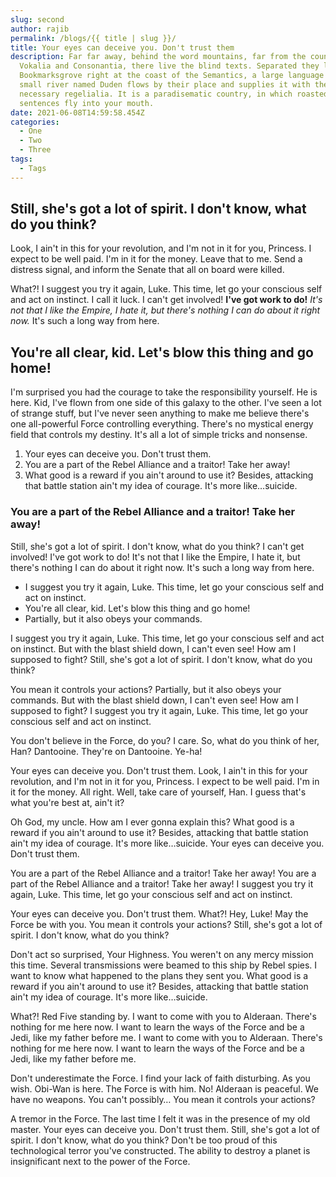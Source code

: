 ```yaml
---
slug: second
author: rajib
permalink: /blogs/{{ title | slug }}/
title: Your eyes can deceive you. Don't trust them
description: Far far away, behind the word mountains, far from the countries
  Vokalia and Consonantia, there live the blind texts. Separated they live in
  Bookmarksgrove right at the coast of the Semantics, a large language ocean. A
  small river named Duden flows by their place and supplies it with the
  necessary regelialia. It is a paradisematic country, in which roasted parts of
  sentences fly into your mouth.
date: 2021-06-08T14:59:58.454Z
categories:
  - One
  - Two
  - Three
tags:
  - Tags
---
```

## Still, she's got a lot of spirit. I don't know, what do you think?

Look, I ain't in this for your revolution, and I'm not in it for you, Princess. I expect to be well paid. I'm in it for the money. Leave that to me. Send a distress signal, and inform the Senate that all on board were killed.

What?! I suggest you try it again, Luke. This time, let go your conscious self and act on instinct. I call it luck. I can't get involved! __I've got work to do!__ *It's not that I like the Empire, I hate it, but there's nothing I can do about it right now.* It's such a long way from here.

## You're all clear, kid. Let's blow this thing and go home!

I'm surprised you had the courage to take the responsibility yourself. He is here. Kid, I've flown from one side of this galaxy to the other. I've seen a lot of strange stuff, but I've never seen anything to make me believe there's one all-powerful Force controlling everything. There's no mystical energy field that controls my destiny. It's all a lot of simple tricks and nonsense.

1. Your eyes can deceive you. Don't trust them.
2. You are a part of the Rebel Alliance and a traitor! Take her away!
3. What good is a reward if you ain't around to use it? Besides, attacking that battle station ain't my idea of courage. It's more like…suicide.

### You are a part of the Rebel Alliance and a traitor! Take her away!

Still, she's got a lot of spirit. I don't know, what do you think? I can't get involved! I've got work to do! It's not that I like the Empire, I hate it, but there's nothing I can do about it right now. It's such a long way from here.

* I suggest you try it again, Luke. This time, let go your conscious self and act on instinct.
* You're all clear, kid. Let's blow this thing and go home!
* Partially, but it also obeys your commands.

I suggest you try it again, Luke. This time, let go your conscious self and act on instinct. But with the blast shield down, I can't even see! How am I supposed to fight? Still, she's got a lot of spirit. I don't know, what do you think?

You mean it controls your actions? Partially, but it also obeys your commands. But with the blast shield down, I can't even see! How am I supposed to fight? I suggest you try it again, Luke. This time, let go your conscious self and act on instinct.

You don't believe in the Force, do you? I care. So, what do you think of her, Han? Dantooine. They're on Dantooine. Ye-ha!

Your eyes can deceive you. Don't trust them. Look, I ain't in this for your revolution, and I'm not in it for you, Princess. I expect to be well paid. I'm in it for the money. All right. Well, take care of yourself, Han. I guess that's what you're best at, ain't it?

Oh God, my uncle. How am I ever gonna explain this? What good is a reward if you ain't around to use it? Besides, attacking that battle station ain't my idea of courage. It's more like…suicide. Your eyes can deceive you. Don't trust them.

You are a part of the Rebel Alliance and a traitor! Take her away! You are a part of the Rebel Alliance and a traitor! Take her away! I suggest you try it again, Luke. This time, let go your conscious self and act on instinct.

Your eyes can deceive you. Don't trust them. What?! Hey, Luke! May the Force be with you. You mean it controls your actions? Still, she's got a lot of spirit. I don't know, what do you think?

Don't act so surprised, Your Highness. You weren't on any mercy mission this time. Several transmissions were beamed to this ship by Rebel spies. I want to know what happened to the plans they sent you. What good is a reward if you ain't around to use it? Besides, attacking that battle station ain't my idea of courage. It's more like…suicide.

What?! Red Five standing by. I want to come with you to Alderaan. There's nothing for me here now. I want to learn the ways of the Force and be a Jedi, like my father before me. I want to come with you to Alderaan. There's nothing for me here now. I want to learn the ways of the Force and be a Jedi, like my father before me.

Don't underestimate the Force. I find your lack of faith disturbing. As you wish. Obi-Wan is here. The Force is with him. No! Alderaan is peaceful. We have no weapons. You can't possibly… You mean it controls your actions?

A tremor in the Force. The last time I felt it was in the presence of my old master. Your eyes can deceive you. Don't trust them. Still, she's got a lot of spirit. I don't know, what do you think? Don't be too proud of this technological terror you've constructed. The ability to destroy a planet is insignificant next to the power of the Force.
